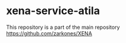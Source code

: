 # xena-service-atila
This repository is a part of the main repository https://github.com/zarkones/XENA
